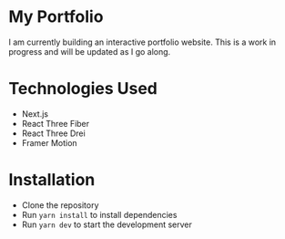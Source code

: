 # My Portfolio

I am currently building an interactive portfolio website. This is a work in progress and will be updated as I go along.

# Technologies Used

- Next.js
- React Three Fiber
- React Three Drei
- Framer Motion

# Installation

- Clone the repository
- Run `yarn install` to install dependencies
- Run `yarn dev` to start the development server
